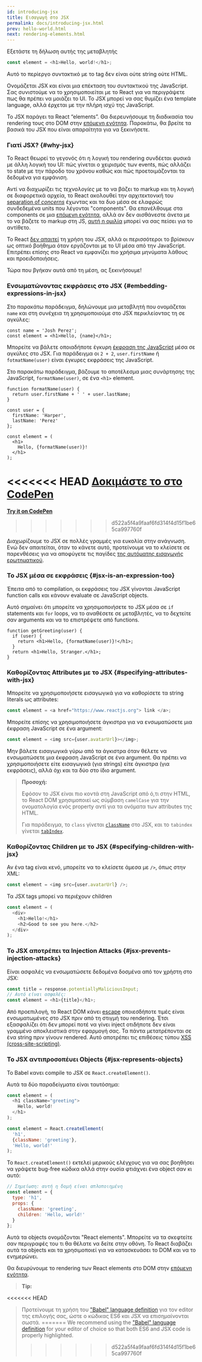 ```yaml
---
id: introducing-jsx
title: Εισαγωγή στο JSX
permalink: docs/introducing-jsx.html
prev: hello-world.html
next: rendering-elements.html
---
```


Εξετάστε τη δήλωση αυτής της μεταβλητής

```js
const element = <h1>Hello, world!</h1>;
```

Αυτό το περίεργο συντακτικό με το tag δεν είναι ούτε string ούτε HTML.

Ονομάζεται JSX και είναι μια επέκταση του συντακτικού της JavaScript. Σας συνιστούμε να το χρησιμοποιείται με το React για να περιγράψετε πως θα πρέπει να μοιάζει το UI. Το JSX μπορεί να σας θυμίζει ένα template language, αλλά έρχεται με την πλήρη ισχύ της JavaScript.

Το JSX παράγει τα React “elements”. Θα διερευνήσουμε τη διαδικασία του rendering τους στο DOM στην [επόμενη ενότητα](/docs/rendering-elements.html). Παρακάτω, θα βρείτε τα βασικά του JSX που είναι απαραίτητα για να ξεκινήσετε.

### Γιατί JSX? {#why-jsx}

Το React θεωρεί το γεγονός ότι η λογική του rendering συνδέεται φυσικά με άλλη λογική του UI: πώς γίνεται ο χειρισμός των events, πώς αλλάζει το state με την πάροδο του χρόνου καθώς και πώς προετοιμάζονται τα δεδομένα για εμφάνιση.

Αντί να διαχωρίζει τις *τεχνολογίες* με το να βάζει το markup και τη λογική σε διαφορετικά αρχεία, το React ακολουθεί την αρχιτεκτονική του [separation of *concerns*](https://en.wikipedia.org/wiki/Separation_of_concerns) έχωντας και τα δυο μέσα σε ελαφρώς συνδεδεμένα units που λέγονται "components". Θα επανέλθουμε στα components σε μια [επόμενη ενότητα](/docs/components-and-props.html), αλλά αν δεν αισθάνεστε άνετα με το να βάζετε το markup στη JS, [αυτή η ομιλία](https://www.youtube.com/watch?v=x7cQ3mrcKaY) μπορεί να σας πείσει για το αντίθετο.

Το React [δεν απαιτεί](/docs/react-without-jsx.html) τη χρήση του JSX, αλλά οι περισσότεροι το βρίσκουν ως οπτικό βοήθημα όταν εργάζονται με το UI μέσα από την JavaScript. Επιτρέπει επίσης στο React να εμφανίζει πιο χρήσιμα μηνύματα λάθους και προειδοποιήσεις.

Τώρα που βγήκαν αυτά από τη μέση, ας ξεκινήσουμε!

### Ενσωματώνοντας εκφράσεις στο JSX {#embedding-expressions-in-jsx}

Στο παρακάτω παράδειγμα, δηλώνουμε μια μεταβλητή που ονομάζεται `name` και στη συνέχεια τη χρησιμοποιούμε στο JSX περικλείοντας τη σε αγκύλες:

```js{1,2}
const name = 'Josh Perez';
const element = <h1>Hello, {name}</h1>;
```

Μπορείτε να βάλετε οποιαδήποτε έγκυρη [έκφραση της JavaScript](https://developer.mozilla.org/en-US/docs/Web/JavaScript/Guide/Expressions_and_Operators#Expressions) μέσα σε αγκύλες στο JSX. Για παράδειγμα οι `2 + 2`, `user.firstName` ή `fotmatName(user)` είναι έγκυρες εκφράσεις της JavaScript.

Στο παρακάτω παράδειγμα, βάζουμε το αποτέλεσμα μιας συνάρτησης της JavaScript, `formatName(user)`, σε ένα `<h1>` element.

```js{12}
function formatName(user) {
  return user.firstName + ' ' + user.lastName;
}

const user = {
  firstName: 'Harper',
  lastName: 'Perez'
};

const element = (
  <h1>
    Hello, {formatName(user)}!
  </h1>
);
```

<<<<<<< HEAD
**[Δοκιμάστε το στο CodePen](codepen://introducing-jsx)**
=======
**[Try it on CodePen](https://codepen.io/gaearon/pen/PGEjdG?editors=1010)**
>>>>>>> d522a5f4a9faaf6fd314f4d15f1be65ca997760f

Διαχωρίζουμε το JSX σε πολλές γραμμές για ευκολία στην ανάγνωση. Ενώ δεν απαιτείται, όταν το κάνετε αυτό, προτείνουμε να το κλείσετε σε παρενθέσεις για να αποφύγετε τις παγίδες [της αυτόματης εισαγωγής ερωτηματικού](https://stackoverflow.com/q/2846283).

### Το JSX μέσα σε εκφράσεις {#jsx-is-an-expression-too}

Έπειτα από το compilation, οι εκφράσεις του JSX γίνονται JavaScript function calls και κάνουν evaluate σε JavaScript objects.

Αυτό σημαίνει ότι μπορείτε να χρησιμοποιήσετε το JSX μέσα σε `if` statements και `for` loops, να το αναθέσετε σε μεταβλητές, να το δεχτείτε σαν arguments και να το επιστρέψετε από functions.

```js{3,5}
function getGreeting(user) {
  if (user) {
    return <h1>Hello, {formatName(user)}!</h1>;
  }
  return <h1>Hello, Stranger.</h1>;
}
```

### Καθορίζοντας Attributes με το JSX {#specifying-attributes-with-jsx}

Μπορείτε να χρησιμοποιήσετε εισαγωγικά για να καθορίσετε τα string literals ως attributes:

```js
const element = <a href="https://www.reactjs.org"> link </a>;
```

Μπορείτε επίσης να χρησιμοποιήσετε άγκιστρα για να ενσωματώσετε μια έκφραση JavaScript σε ένα argument:

```js
const element = <img src={user.avatarUrl}></img>;
```

Μην βάλετε εισαγωγικά γύρω από τα άγκιστρα όταν θέλετε να ενσωματώσετε μια έκφραση JavaScript σε ένα argument. Θα πρέπει να χρησιμοποιήσετε είτε εισαγωγικά (για strings) είτε άγκιστρα (για εκφράσεις), αλλά όχι και τα δύο στο ίδιο argument.

>**Προσοχή:**
>
>Εφόσον το JSX είναι πιο κοντά στη JavaScript από ό,τι στην HTML, το React DOM χρησιμοποιεί ως σύμβαση `camelCase` για την ονοματολογία ενός property αντί για τα ονόματα των attributes της HTML.
>
>Για παράδειγμα, το `class` γίνεται [`className`](https://developer.mozilla.org/en-US/docs/Web/API/Element/className) στο JSX, και το `tabindex` γίνεται [`tabIndex`](https://developer.mozilla.org/en-US/docs/Web/API/HTMLElement/tabIndex).

### Καθορίζοντας Children με το JSX {#specifying-children-with-jsx}

Αν ένα tag είναι κενό, μπορείτε να το κλείσετε άμεσα με `/>`, όπως στην XML:

```js
const element = <img src={user.avatarUrl} />;
```


Τα JSX tags μπορεί να περιέχουν children

```js
const element = (
  <div>
    <h1>Hello!</h1>
    <h2>Good to see you here.</h2>
  </div>
);
```

### To JSX αποτρέπει τα Injection Attacks {#jsx-prevents-injection-attacks}

Είναι ασφαλές να ενσωματώσετε δεδομένα δοσμένα από τον χρήστη στο JSX:

```js
const title = response.potentiallyMaliciousInput;
// Αυτό είναι ασφαλές:
const element = <h1>{title}</h1>;
```

Από προεπιλογή, το React DOM κάνει [escape](https://stackoverflow.com/questions/7381974/which-characters-need-to-be-escaped-on-html) οποιεσδήποτε τιμές είναι ενσωματωμένες στο JSX πριν από τη στιγμή του rendering. Έτσι εξασφαλίζει ότι δεν μπορεί ποτέ να γίνει inject οτιδήποτε δεν είναι γραμμένο αποκλειστικά στην εφαρμογή σας. Τα πάντα μετατρέπονται σε ένα string πριν γίνουν rendered. Αυτό αποτρέπει τις επιθέσεις τύπου [XSS (cross-site-scripting)](https://en.wikipedia.org/wiki/Cross-site_scripting).

### Το JSX αντιπροσοπέυει Objects {#jsx-represents-objects}

Το Babel κανει compile το JSX σε `React.createElement()`.

Αυτά τα δύο παραδείγματα είναι ταυτόσημα:

```js
const element = (
  <h1 className="greeting">
    Hello, world!
  </h1>
);
```

```js
const element = React.createElement(
  'h1',
  {className: 'greeting'},
  'Hello, world!'
);
```

To `React.createElement()` εκτελεί μερικούς ελέγχους για να σας βοηθήσει να γράψετε bug-free κώδικα αλλά στην ουσία φτιάχνει ένα object σαν κι αυτό:

```js
// Σημείωση: αυτή η δομή είναι απλοποιημένη
const element = {
  type: 'h1',
  props: {
    className: 'greeting',
    children: 'Hello, world!'
  }
};
```

Αυτά τα objects ονομάζονται "React elements". Μπορείτε να τα σκεφτείτε σαν περιγραφές του τι θα θέλατε να δείτε στην οθόνη. Το React διαβάζει αυτά τα objects και τα χρησιμοποιεί για να κατασκευάσει το DOM και να το ενημερώνει.

Θα διευρύνουμε το rendering των React elements στο DOM στην [επόμενη ενότητα](/docs/rendering-elements.html).

>**Tip:**
>
<<<<<<< HEAD
>Προτείνουμε τη χρήση του ["Babel" language definition](https://babeljs.io/docs/editors) για τον editor της επιλογής σας, ώστε ο κώδικας ES6 και JSX να επισημαίνονται σωστά.
=======
>We recommend using the ["Babel" language definition](https://babeljs.io/docs/en/next/editors) for your editor of choice so that both ES6 and JSX code is properly highlighted.
>>>>>>> d522a5f4a9faaf6fd314f4d15f1be65ca997760f
